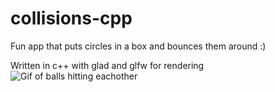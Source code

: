 # collisions-cpp  
Fun app that puts circles in a box and bounces them around :)

Written in c++ with glad and glfw for rendering  
![Gif of balls hitting eachother](https://github.com/OscarC17/collisions-cpp/blob/main/images/small.gif)
